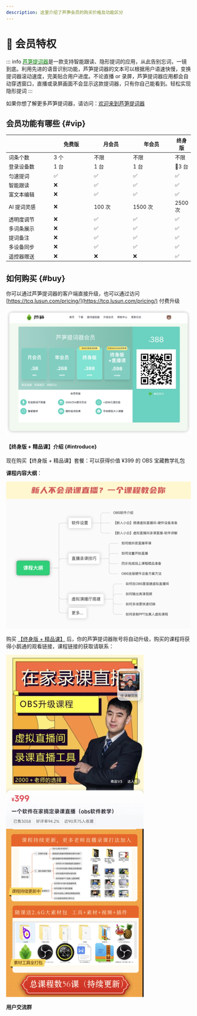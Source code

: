 ```yaml
---
description: 这里介绍了芦笋会员的购买价格及功能区分
---
```


# 🌟 会员特权

::: info
[<span style="color:green;">芦笋提词器</span>](https://tcq.lusun.com/)是一款支持智能跟读、隐形提词的应用，从此告别忘词，一镜到底。利用先进的语音识别功能，芦笋提词器的文本可以根据用户语速快慢，变换提词器滚动速度，完美贴合用户进度。不论直播 or 录屏，芦笋提词器应用都会自动穿透窗口，直播或录屏画面不会显示这款提词器，只有你自己能看到。轻松实现隐形提词
:::

如果你想了解更多芦笋提词器，请访问：[欢迎来到芦笋提词器](../)

## 会员功能有哪些 {#vip}

<table><thead><tr><th width="163"></th><th width="143">免费版</th><th width="130">月会员</th><th width="137">年会员</th><th>终身版</th></tr></thead><tbody><tr><td>词条个数</td><td>3 个</td><td>不限</td><td>不限</td><td>不限</td></tr><tr><td>登录设备数</td><td>1 台</td><td>1 台</td><td>1 台</td><td>🌟3 台</td></tr><tr><td>匀速提词</td><td>✅</td><td>✅</td><td>✅</td><td>✅</td></tr><tr><td>智能跟读</td><td>❌</td><td>✅</td><td>✅</td><td>✅</td></tr><tr><td>富文本编辑</td><td>❌</td><td>✅</td><td>✅</td><td>✅</td></tr><tr><td>AI 提词灵感</td><td>❌</td><td>100 次</td><td>1500 次</td><td>2500 次</td></tr><tr><td>透明度调节</td><td>❌</td><td>✅</td><td>✅</td><td>✅</td></tr><tr><td>多词条展示</td><td>❌</td><td>✅</td><td>✅</td><td>✅</td></tr><tr><td>提词备注</td><td>❌</td><td>✅</td><td>✅</td><td>✅</td></tr><tr><td>多设备同步</td><td>❌</td><td>✅</td><td>✅</td><td>✅</td></tr><tr><td>遥控器赠送</td><td>❌</td><td>❌</td><td>❌</td><td>✅</td></tr></tbody></table>

## 如何购买 {#buy}

你可以通过芦笋提词器的客户端直接升级，也可以通过访问 [https://tcq.lusun.com/pricing/](https://tcq.lusun.com/pricing/) 付费升级

<ImgCenter><img src="../public/.gitbook/assets/price0401.png" alt=""></ImgCenter>

#### 【终身版 + 精品课】介绍 {#introduce}

现在购买【终身版 + 精品课】套餐：可以获得价值 ¥399 的 OBS 宝藏教学礼包

**课程内容大纲**：

<ImgCenter><img src="../public/.gitbook/assets/xzwk5.png" alt=""></ImgCenter>

购买 [【终身版 + 精品课】](https://tcq.lusun.com/pricing/) 后，你的芦笋提词器账号将自动升级，购买的课程将获得小鹅通的观看链接，课程链接的获取请联系：

<ImgCenter><img src="../public/.gitbook/assets/xiaozhu.jpeg" alt="" width="375"></ImgCenter>

**用户交流群**

<UserGroup/>